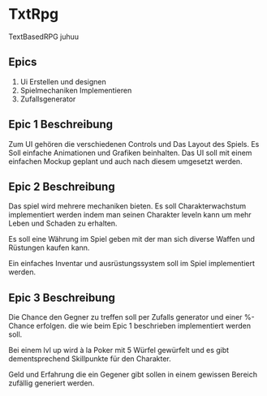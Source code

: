 # TxtRpg
TextBasedRPG juhuu


## Epics

1. Ui Erstellen und designen 
2. Spielmechaniken Implementieren 
3. Zufallsgenerator

## Epic 1 Beschreibung

Zum UI gehören die verschiedenen Controls und Das Layout des Spiels. Es Soll einfache Animationen und Grafiken beinhalten. Das UI soll mit einem einfachen Mockup geplant und auch nach diesem umgesetzt werden.

## Epic 2 Beschreibung 

Das spiel wird mehrere mechaniken bieten. Es soll Charakterwachstum implementiert werden indem man seinen Charakter leveln kann um mehr Leben und Schaden zu erhalten. 

Es soll eine Währung im Spiel geben mit der man sich diverse Waffen und Rüstungen kaufen kann.

Ein einfaches Inventar und ausrüstungssystem soll im Spiel implementiert werden.

## Epic 3 Beschreibung 

Die Chance den Gegner zu treffen soll per Zufalls generator und einer %-Chance erfolgen. die wie beim Epic 1 beschrieben implementiert werden soll.

Bei einem lvl up wird à la Poker mit 5 Würfel gewürfelt und es gibt dementsprechend Skillpunkte für den Charakter.

Geld und Erfahrung die ein Gegener gibt sollen in einem gewissen Bereich zufällig generiert werden.
